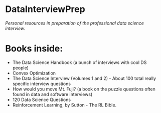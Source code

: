 # DataInterviewPrep
*Personal resources in preparation of the professional data science interview.*

# Books inside:
- The Data Science Handbook (a bunch of interviews with cool DS people)
- Convex Optimization
- The Data Science Interview (Volumes 1 and 2) - About 100 total really specific interview questions
- How would you move Mt. Fuji? (a book on the puzzle questions often found in data and software interviews)
- 120 Data Science Questions
- Reinforcement Learning, by Sutton - The RL Bible.
